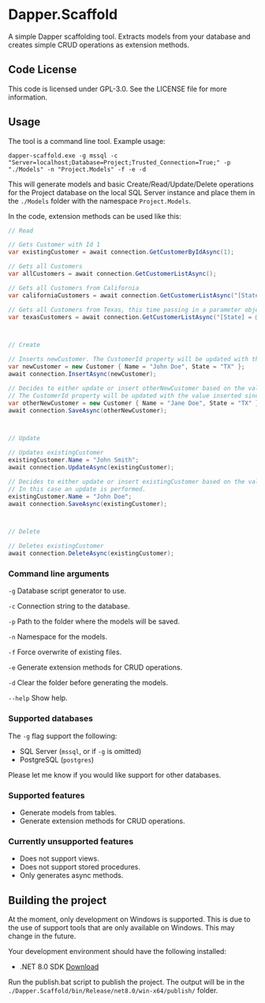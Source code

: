 # Dapper.Scaffold

A simple Dapper scaffolding tool. Extracts models from your database and creates simple CRUD operations as extension methods.

## Code License

This code is licensed under GPL-3.0. See the LICENSE file for more information.

## Usage

The tool is a command line tool. Example usage:

`dapper-scaffold.exe -g mssql -c "Server=localhost;Database=Project;Trusted_Connection=True;" -p "./Models" -n "Project.Models" -f -e -d`

This will generate models and basic Create/Read/Update/Delete operations for the Project database on the local SQL Server instance and place them in the `./Models` folder with the namespace `Project.Models`.

In the code, extension methods can be used like this:

```csharp
// Read

// Gets Customer with Id 1
var existingCustomer = await connection.GetCustomerByIdAsync(1);

// Gets all Customers
var allCustomers = await connection.GetCustomerListAsync();

// Gets all Customers from California
var californiaCustomers = await connection.GetCustomerListAsync("[State] = 'CA'");

// Gets all Customers from Texas, this time passing in a parameter object as with normal Dapper.
var texasCustomers = await connection.GetCustomerListAsync("[State] = @State", new { State = "TX" });



// Create

// Inserts newCustomer. The CustomerId property will be updated with the value inserted.
var newCustomer = new Customer { Name = "John Doe", State = "TX" };
await connection.InsertAsync(newCustomer);

// Decides to either update or insert otherNewCustomer based on the value of the Id property.
// The CustomerId property will be updated with the value inserted since this is a new customer.
var otherNewCustomer = new Customer { Name = "Jane Doe", State = "TX" };
await connection.SaveAsync(otherNewCustomer);



// Update

// Updates existingCustomer
existingCustomer.Name = "John Smith";
await connection.UpdateAsync(existingCustomer);

// Decides to either update or insert existingCustomer based on the value of the Id property.
// In this case an update is performed.
existingCustomer.Name = "John Doe";
await connection.SaveAsync(existingCustomer);



// Delete

// Deletes existingCustomer
await connection.DeleteAsync(existingCustomer);
```

### Command line arguments

`-g` Database script generator to use.

`-c` Connection string to the database.

`-p` Path to the folder where the models will be saved.

`-n` Namespace for the models.

`-f` Force overwrite of existing files.

`-e` Generate extension methods for CRUD operations.

`-d` Clear the folder before generating the models.

`--help` Show help.

### Supported databases

The `-g` flag support the following:

- SQL Server (`mssql`, or if `-g` is omitted)
- PostgreSQL (`postgres`)

Please let me know if you would like support for other databases.

### Supported features

- Generate models from tables.
- Generate extension methods for CRUD operations.

### Currently unsupported features

- Does not support views.
- Does not support stored procedures.
- Only generates async methods.

## Building the project

At the moment, only development on Windows is supported. This is due to the use of support tools that are only available on Windows. This may change in the future.

Your development environment should have the following installed:
- .NET 8.0 SDK [Download](https://dotnet.microsoft.com/download/dotnet/8.0)

Run the publish.bat script to publish the project. The output will be in the `./Dapper.Scaffold/bin/Release/net8.0/win-x64/publish/` folder.
